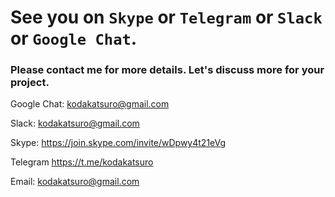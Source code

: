 # See you on `Skype` or `Telegram` or `Slack` or `Google Chat`.

### Please contact me for more details. Let's discuss more for your project.


Google Chat: kodakatsuro@gmail.com


Slack: kodakatsuro@gmail.com


Skype: https://join.skype.com/invite/wDpwy4t21eVg


Telegram https://t.me/kodakatsuro

Email: kodakatsuro@gmail.com
